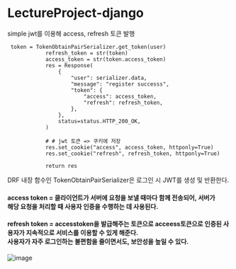 # LectureProject-django

simple jwt를 이용해 access, refresh 토큰 발행

```
 token = TokenObtainPairSerializer.get_token(user)
            refresh_token = str(token)
            access_token = str(token.access_token)
            res = Response(
                {
                    "user": serializer.data,
                    "message": "register successs",
                    "token": {
                        "access": access_token,
                        "refresh": refresh_token,
                    },
                },
                status=status.HTTP_200_OK,
            )

            # # jwt 토큰 => 쿠키에 저장
            res.set_cookie("access", access_token, httponly=True)
            res.set_cookie("refresh", refresh_token, httponly=True)

            return res
```
DRF 내장 함수인 TokenObtainPairSerializer은 로그인 시 JWT를 생성 및 반환한다.
#### access token = 클라이언트가 서버에 요청을 보낼 때마다 함께 전송되어, 서버가 <br> 해당 요청을 처리할 때 사용자 인증을 수행하는 데 사용된다.
#### refresh token = accesstoken을 발급해주는 토큰으로 acceess토큰으로 인증된 사용자가 지속적으로 서비스를 이용할 수 있게 해준다. <br> 사용자가 자주 로그인하는 불편함을 줄이면서도, 보안성을 높일 수 있다.

![image](https://user-images.githubusercontent.com/117978017/235405780-c12ddf43-27e7-4069-9b37-e59795430114.png)

